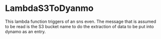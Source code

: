 # LambdaS3ToDyanmo
This lambda function triggers of an sns even. The message that is assumed to be read is the S3 bucket name to do the extraction of data to be put into dynamo as an entry.

